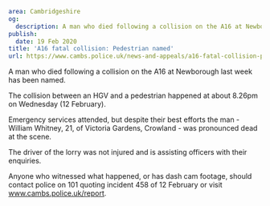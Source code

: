 ```yaml
area: Cambridgeshire
og:
  description: A man who died following a collision on the A16 at Newborough last week has been named.
publish:
  date: 19 Feb 2020
title: 'A16 fatal collision: Pedestrian named'
url: https://www.cambs.police.uk/news-and-appeals/a16-fatal-collision-pedestrian-named
```

A man who died following a collision on the A16 at Newborough last week has been named.

The collision between an HGV and a pedestrian happened at about 8.26pm on Wednesday (12 February).

Emergency services attended, but despite their best efforts the man - William Whitney, 21, of Victoria Gardens, Crowland - was pronounced dead at the scene.

The driver of the lorry was not injured and is assisting officers with their enquiries.

Anyone who witnessed what happened, or has dash cam footage, should contact police on 101 quoting incident 458 of 12 February or visit www.cambs.police.uk/report.
